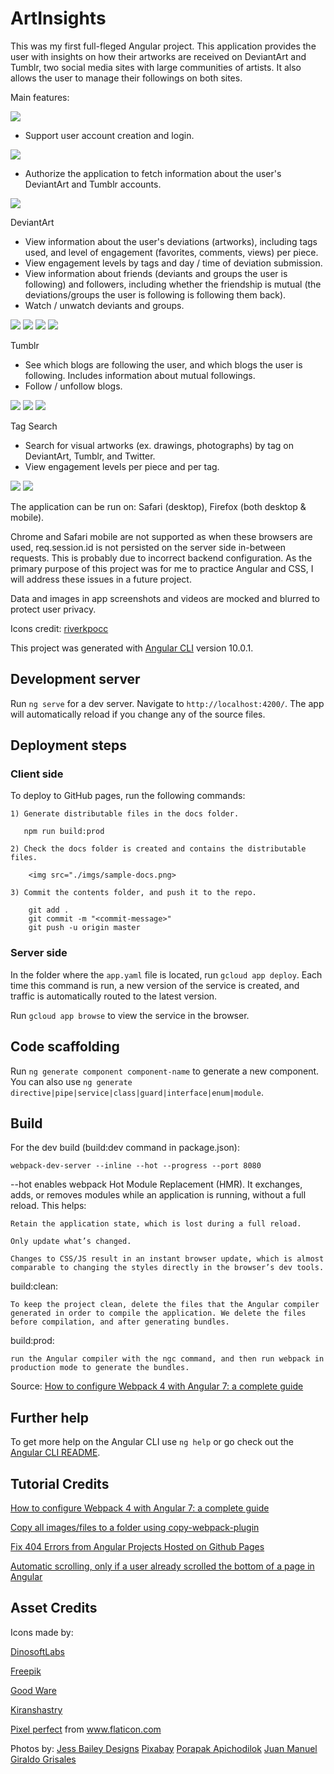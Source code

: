 # ArtInsights

This was my first full-fleged Angular project. This application provides the user with insights on how their artworks are received on DeviantArt and Tumblr, two social media sites with large communities of artists. It also allows the user to manage their followings on both sites.

Main features:

<img src="./app-screenshots/Landing-Page.png"/>

- Support user account creation and login.

<img src="./app-screenshots/Login.png"/>

- Authorize the application to fetch information about the user's DeviantArt and Tumblr accounts. 

<img src="./app-screenshots/Auth.png"/>

DeviantArt
- View information about the user's deviations (artworks), including tags used, and level of engagement (favorites, comments, views) per piece.
- View engagement levels by tags and day / time of deviation submission.
- View information about friends (deviants and groups the user is following) and followers, including whether the friendship is mutual (the deviations/groups the user is following is following them back).
- Watch / unwatch deviants and groups.

<img src="./app-screenshots/DeviantArt1.png"/>
<img src="./app-screenshots/DeviantArt2.png"/>
<img src="./app-screenshots/Engagement.png"/>
<img src="./app-screenshots/Watchers.png"/>

Tumblr
- See which blogs are following the user, and which blogs the user is following. Includes information about mutual followings.
- Follow / unfollow blogs.

<img src="./app-screenshots/Tumblr-Phone.png"/>
<img src="./app-screenshots/Tumblr-Tablet.png"/>
<img src="./app-screenshots/Tumblr-Desktop.png"/>

Tag Search
- Search for visual artworks (ex. drawings, photographs) by tag on DeviantArt, Tumblr, and Twitter. 
- View engagement levels per piece and per tag.

<img src="./app-screenshots/Tag-Search.png"/>
<img src="./app-screenshots/Tag-Search2.png"/>

The application can be run on: Safari (desktop), Firefox (both desktop & mobile). 

Chrome and Safari mobile are not supported as when these browsers are used, req.session.id is not persisted on the server side in-between requests. This is probably due to incorrect backend configuration. As the primary purpose of this project was for me to practice Angular and CSS, I will address these issues in a future project.

Data and images in app screenshots and videos are mocked and blurred to protect user privacy.

Icons credit:
<a href="https://www.deviantart.com/riverkpocc">riverkpocc</a>

This project was generated with [Angular CLI](https://github.com/angular/angular-cli) version 10.0.1.

## Development server

Run `ng serve` for a dev server. Navigate to `http://localhost:4200/`. The app will automatically reload if you change any of the source files.

## Deployment steps

### Client side

To deploy to GitHub pages, run the following commands:

    1) Generate distributable files in the docs folder. 
 
       npm run build:prod

    2) Check the docs folder is created and contains the distributable files.

        <img src="./imgs/sample-docs.png>

    3) Commit the contents folder, and push it to the repo.

        git add .
        git commit -m "<commit-message>"
        git push -u origin master

### Server side

In the folder where the `app.yaml` file is located, run `gcloud app deploy`. Each time this command is run, a new version of the service is created, and traffic is automatically routed to the latest version. 

Run `gcloud app browse` to view the service in the browser.

## Code scaffolding

Run `ng generate component component-name` to generate a new component. You can also use `ng generate directive|pipe|service|class|guard|interface|enum|module`.

## Build

For the dev build (build:dev command in package.json):

  `webpack-dev-server --inline --hot --progress --port 8080`

--hot enables webpack Hot Module Replacement (HMR). It exchanges, adds, or removes modules while an application is running, without a full reload. This helps:

    Retain the application state, which is lost during a full reload.

    Only update what’s changed.

    Changes to CSS/JS result in an instant browser update, which is almost comparable to changing the styles directly in the browser’s dev tools.

build:clean: 

    To keep the project clean, delete the files that the Angular compiler generated in order to compile the application. We delete the files before compilation, and after generating bundles. 

build:prod: 

    run the Angular compiler with the ngc command, and then run webpack in production mode to generate the bundles.

Source: <a href="https://www.freecodecamp.org/news/how-to-configure-webpack-4-with-angular-7-a-complete-guide-9a23c879f471/">How to configure Webpack 4 with Angular 7: a complete guide</a>

## Further help

To get more help on the Angular CLI use `ng help` or go check out the [Angular CLI README](https://github.com/angular/angular-cli/blob/master/README.md).

## Tutorial Credits

<a href="https://www.freecodecamp.org/news/how-to-configure-webpack-4-with-angular-7-a-complete-guide-9a23c879f471/">How to configure Webpack 4 with Angular 7: a complete guide</a>

<a href="https://medium.com/a-beginners-guide-for-webpack-2/copy-all-images-files-to-a-folder-using-copy-webpack-plugin-7c8cf2de7676">Copy all images/files to a folder using copy-webpack-plugin</a>

<a href="https://shermandigital.com/blog/fix-404-errors-from-angular-projects-hosted-on-github-pages/#:~:text=If%20you%20deploy%20an%20Angular,html%20page.&text=To%20accomplish%20the%20redirect%2C%20create,of%20the%20angular%2Dcli%20application.">Fix 404 Errors from Angular Projects Hosted on Github Pages
</a>

<a href="https://pumpingco.de/blog/automatic-scrolling-only-if-a-user-already-scrolled-the-bottom-of-a-page-in-angular/">Automatic scrolling, only if a user already scrolled the bottom of a page in Angular</a>

## Asset Credits

Icons made by:

<a href="https://www.flaticon.com/authors/dinosoftlabs" title="DinosoftLabs">DinosoftLabs</a>

<a href="https://www.flaticon.com/authors/freepik" title="Freepik">Freepik</a>

<a href="https://www.flaticon.com/authors/good-ware" title="Good Ware">Good Ware</a>

<a href="https://www.flaticon.com/authors/kiranshastry" title="Kiranshastry">Kiranshastry</a>

<a href="https://www.flaticon.com/authors/pixel-perfect" title="Pixel perfect">Pixel perfect</a>
from <a href="https://www.flaticon.com/" title="Flaticon">www.flaticon.com</a></div>

Photos by:
<a href="https://www.pexels.com/@jessbaileydesign">Jess Bailey Designs</a>
<a href="https://www.pexels.com/@pixabay">Pixabay</a>
<a href="https://www.pexels.com/@nurseryart">Porapak Apichodilok</a>
<a href="https://unsplash.com/@juanmgiraldo96">Juan Manuel Giraldo Grisales</a>